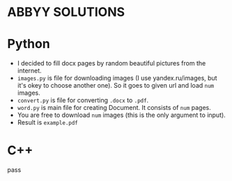 # ABBYY SOLUTIONS
# Python
- I decided to fill docx pages by random beautiful pictures from the internet.
- ``images.py`` is file for downloading images (I use yandex.ru/images, but it's okey to choose another one). So it goes to given url and load ``num`` images.
- ``convert.py`` is file for converting ``.docx`` to ``.pdf``.
- ``word.py`` is main file for creating Document. It consists of ``num`` pages.
- You are free to download ``num`` images (this is the only argument to input).
- Result is ``example.pdf``
# C++
pass
